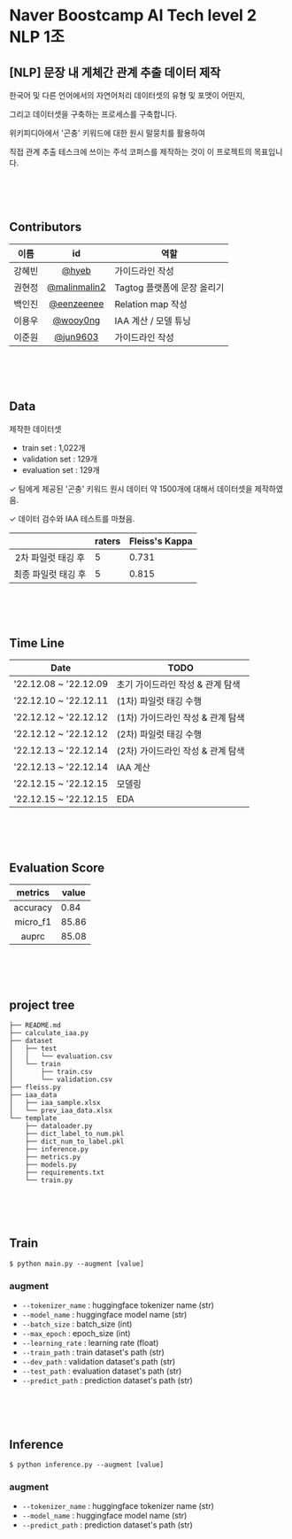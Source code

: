 # **Naver Boostcamp AI Tech level 2 NLP 1조**

## **[NLP] 문장 내 게체간 관계 추출 데이터 제작**

한국어 및 다른 언어에서의 자연어처리 데이터셋의 유형 및 포맷이 어떤지,

그리고 데이터셋을 구축하는 프로세스를 구축합니다.

위키피디아에서 '곤충' 키워드에 대한 원시 말뭉치를 활용하여

직접 관계 추출 테스크에 쓰이는 주석 코퍼스를 제작하는 것이 이 프로젝트의 목표입니다.

<br><br><br>
## **Contributors**

|이름|id|역할|
|:--:|:--:|--|
|강혜빈|[@hyeb](https://github.com/hyeb)|가이드라인 작성|
|권현정|[@malinmalin2](https://github.com/malinmalin2)|Tagtog 플랫폼에 문장 올리기|
|백인진|[@eenzeenee](https://github.com/eenzeenee)|Relation map 작성|
|이용우|[@wooy0ng](https://github.com/wooy0ng)|IAA 계산 / 모델 튜닝|
|이준원|[@jun9603](https://github.com/jun9603)|가이드라인 작성|


<br><br><br>

## **Data**

제작한 데이터셋
- train set : 1,022개
- validation set : 129개
- evaluation set : 129개

✓ 팀에게 제공된 '곤충' 키워드 원시 데이터 약 1500개에 대해서 데이터셋을 제작하였음. 

✓ 데이터 검수와 IAA 테스트를 마쳤음.

||raters|Fleiss's Kappa|
|:--:|--|--|
|2차 파일럿 태깅 후|5|0.731|
|최종 파일럿 태깅 후|5|0.815|


<br><br><br>

## **Time Line**

|Date|TODO|  
|:--:|--|
|'22.12.08 ~ '22.12.09|초기 가이드라인 작성 & 관계 탐색|
|'22.12.10 ~ '22.12.11|(1차) 파일럿 태깅 수행|
|'22.12.12 ~ '22.12.12|(1차) 가이드라인 작성 & 관계 탐색|
|'22.12.12 ~ '22.12.12|(2차) 파일럿 태깅 수행|
|'22.12.13 ~ '22.12.14|(2차) 가이드라인 작성 & 관계 탐색|
|'22.12.13 ~ '22.12.14|IAA 계산|
|'22.12.15 ~ '22.12.15|모델링|
|'22.12.15 ~ '22.12.15|EDA|




<br><br><br>

## **Evaluation Score**

|metrics|value|  
|:--:|--|
|accuracy|0.84|
|micro_f1|85.86|
|auprc|85.08|





<br><br><br>

## **project tree**

```
├── README.md
├── calculate_iaa.py
├── dataset
│   ├── test
│   │   └── evaluation.csv
│   └── train
│       ├── train.csv
│       └── validation.csv
├── fleiss.py
├── iaa_data
│   ├── iaa_sample.xlsx
│   └── prev_iaa_data.xlsx
└── template
    ├── dataloader.py
    ├── dict_label_to_num.pkl
    ├── dict_num_to_label.pkl
    ├── inference.py
    ├── metrics.py
    ├── models.py
    ├── requirements.txt
    └── train.py
```

<br><br><br>

## **Train**

```
$ python main.py --augment [value]
```

### **augment**
- `--tokenizer_name` : huggingface tokenizer name (str)
- `--model_name` : huggingface model name (str)
- `--batch_size` : batch_size (int)
- `--max_epoch` : epoch_size (int)
- `--learning_rate` : learning rate (float)
- `--train_path` : train dataset's path (str)
- `--dev_path` : validation dataset's path (str)
- `--test_path` : evaluation dataset's path (str)
- `--predict_path` : prediction dataset's path (str)

<br><br><br>

## **Inference**

```
$ python inference.py --augment [value]
```

### **augment**
- `--tokenizer_name` : huggingface tokenizer name (str)
- `--model_name` : huggingface model name (str)
- `--predict_path` : prediction dataset's path (str)


<br><br><br>


